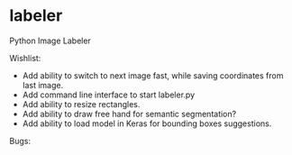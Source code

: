 # labeler
Python Image Labeler


Wishlist: 

   * Add ability to switch to next image fast, while saving coordinates from last image.
   * Add command line interface to start labeler.py
   * Add ability to resize rectangles.
   * Add ability to draw free hand for semantic segmentation?
   * Add ability to load model in Keras for bounding boxes suggestions.

Bugs:




